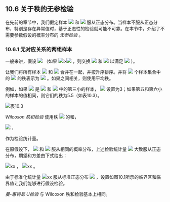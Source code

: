 ## 10.6 关于秩的无参检验

在先前的章节中，我们假定样本 <img src="http://latex.codecogs.com/gif.latex?\mathfrak{D}=\left\{x_1,\ldots,x_n\right\}" style="border:none;"> 和 <img src="http://latex.codecogs.com/gif.latex?\mathfrak{{D}'}=\left\{{x}'_1,\ldots,{x}'_n\right\}" style="border:none;"> 服从正态分布。当样本不服从正态分布，特别是存在异常值时，基于正态性的检验就可能不可靠。在本节中，介绍了不需要参数假设的概率分布的 *无参检验* 。

### 10.6.1 无对应关系的两组样本

一般来讲，假设 <img src="http://latex.codecogs.com/gif.latex?n\leq{n}'" style="border:none;"> （如果 <img src="http://latex.codecogs.com/gif.latex?n" style="border:none;">><img src="http://latex.codecogs.com/gif.latex?{n}'" style="border:none;"> ，则交换 <img src="http://latex.codecogs.com/gif.latex?\mathfrak{D}" style="border:none;"> 和 <img src="http://latex.codecogs.com/gif.latex?\mathfrak{{D}'}" style="border:none;"> 以满足 <img src="http://latex.codecogs.com/gif.latex?n\leq{n}'" style="border:none;"> ）。  

让我们将所有样本 <img src="http://latex.codecogs.com/gif.latex?x_1,\ldots,x_n" style="border:none;"> 和 <img src="http://latex.codecogs.com/gif.latex?{x}'_1,\ldots,{x}'_n" style="border:none;"> 合并在一起，并按升序排序。并将 <img src="http://latex.codecogs.com/gif.latex?n+{n}'" style="border:none;"> 个样本集合中的 <img src="http://latex.codecogs.com/gif.latex?x_1,\ldots,x_n" style="border:none;"> 的秩表示为 <img src="http://latex.codecogs.com/gif.latex?r_1,\ldots,r_n" style="border:none;"> 。如果之间相关，则使用平均秩。  

例如，如果 <img src="http://latex.codecogs.com/gif.latex?x_i" style="border:none;"> 是 <img src="http://latex.codecogs.com/gif.latex?x_1,\ldots,x_n" style="border:none;"> 和 <img src="http://latex.codecogs.com/gif.latex?{x}'_1,\ldots,{x}'_n" style="border:none;"> 中的第三小的样本， <img src="http://latex.codecogs.com/gif.latex?r_i" style="border:none;"> 设置为3；如果第五和第六小的样本的值相同，则它们的秩为5.5（如表10.3）。  

![表10.3](表10.3.png)  

 *Wilcoxon 秩和检验* 使用秩 <img src="http://latex.codecogs.com/gif.latex?x_1,\ldots,x_n" style="border:none;"> 的和，  
 
 <img src="http://latex.codecogs.com/gif.latex?r=\sum_{i=1}^{n}r_i" style="border:none;"> ，  
 
作为检验统计量。  

在原假设下， <img src="http://latex.codecogs.com/gif.latex?\mathfrak{D}" style="border:none;"> 和 <img src="http://latex.codecogs.com/gif.latex?\mathfrak{{D}'}" style="border:none;"> 服从相同的概率分布，上述检验统计量 <img src="http://latex.codecogs.com/gif.latex?r" style="border:none;"> 大致服从正态分布，期望和方差由下式给出：  

 <img src="http://latex.codecogs.com/gif.latex?在此插入Latex公式" style="border:none;">xx ，
 <img src="http://latex.codecogs.com/gif.latex?在此插入Latex公式" style="border:none;">xx 。  
 
由于标准化统计量 <img src="http://latex.codecogs.com/gif.latex?在此插入Latex公式" style="border:none;">xx 服从标准正态分布 <img src="http://latex.codecogs.com/gif.latex?N(0,1)" style="border:none;"> ，设置如图10.1所示的临界区和临界值让我们能够进行假设检验。  

 *曼-惠特尼 U检验* 与 Wilcoxon 秩和检验基本上相同。





